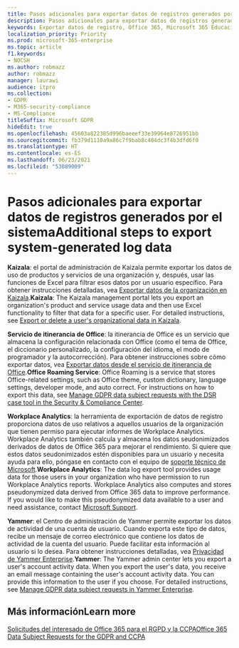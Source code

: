 ```yaml
---
title: Pasos adicionales para exportar datos de registros generados por el sistema
description: Pasos adicionales para exportar datos de registros generados por el sistema
keywords: Exportar datos de registro, Office 365, Microsoft 365 Educación, documentación de Microsoft 365, RGPD
localization_priority: Priority
ms.prod: microsoft-365-enterprise
ms.topic: article
f1.keywords:
- NOCSH
ms.author: robmazz
author: robmazz
manager: laurawi
audience: itpro
ms.collection:
- GDPR
- M365-security-compliance
- MS-Compliance
titleSuffix: Microsoft GDPR
hideEdit: true
ms.openlocfilehash: 45603a822385d996baeeef33e39964e8726951bb
ms.sourcegitcommit: fb379d1110a9a86c7f9bab8c484dc3f4b3dfd6f0
ms.translationtype: HT
ms.contentlocale: es-ES
ms.lasthandoff: 06/23/2021
ms.locfileid: "53089009"
---
```

# <a name="additional-steps-to-export-system-generated-log-data"></a><span data-ttu-id="6f7e4-104">Pasos adicionales para exportar datos de registros generados por el sistema</span><span class="sxs-lookup"><span data-stu-id="6f7e4-104">Additional steps to export system-generated log data</span></span>

<span data-ttu-id="6f7e4-p101">**Kaizala**: el portal de administración de Kaizala permite exportar los datos de uso de productos y servicios de una organización y, después, usar las funciones de Excel para filtrar esos datos por un usuario específico. Para obtener instrucciones detalladas, vea [Exportar datos de la organización en Kaizala](/office365/kaizala/export-or-delete-a-user-s-data).</span><span class="sxs-lookup"><span data-stu-id="6f7e4-p101">**Kaizala**: The Kaizala management portal lets you export an organization's product and service usage data and then use Excel functionality to filter that data for a specific user. For detailed instructions, see [Export or delete a user's organizational data in Kaizala](/office365/kaizala/export-or-delete-a-user-s-data).</span></span>

<span data-ttu-id="6f7e4-p102">**Servicio de itinerancia de Office**: la itinerancia de Office es un servicio que almacena la configuración relacionada con Office (como el tema de Office, el diccionario personalizado, la configuración del idioma, el modo de programador y la autocorrección). Para obtener instrucciones sobre cómo exportar datos, vea [Exportar datos desde el servicio de itinerancia de Office](/microsoft-365/compliance/manage-gdpr-data-subject-requests-with-the-dsr-case-tool).</span><span class="sxs-lookup"><span data-stu-id="6f7e4-p102">**Office Roaming Service**: Office Roaming is a service that stores Office-related settings, such as Office theme, custom dictionary, language settings, developer mode, and auto correct. For instructions on how to export this data, see [Manage GDPR data subject requests with the DSR case tool in the Security & Compliance Center](/microsoft-365/compliance/manage-gdpr-data-subject-requests-with-the-dsr-case-tool).</span></span> 
 
<span data-ttu-id="6f7e4-p103">**Workplace Analytics**: la herramienta de exportación de datos de registro proporciona datos de uso relativos a aquellos usuarios de la organización que tienen permiso para ejecutar informes de Workplace Analytics. Workplace Analytics también calcula y almacena los datos seudonimizados derivados de datos de Office 365 para mejorar el rendimiento. Si quiere que estos datos seudonimizados estén disponibles para un usuario y necesita ayuda para ello, póngase en contacto con el equipo de [soporte técnico de Microsoft](https://support.microsoft.com/contactus/).</span><span class="sxs-lookup"><span data-stu-id="6f7e4-p103">**Workplace Analytics**: The data log export tool provides usage data for those users in your organization who have permission to run Workplace Analytics reports. Workplace Analytics also computes and stores pseudonymized data derived from Office 365 data to improve performance. If you would like to make this pseudonymized data available to a user and need assistance, contact [Microsoft Support](https://support.microsoft.com/contactus/).</span></span>

<span data-ttu-id="6f7e4-p104">**Yammer**: el Centro de administración de Yammer permite exportar los datos de actividad de una cuenta de usuario. Cuando exporta este tipo de datos, recibe un mensaje de correo electrónico que contiene los datos de actividad de la cuenta del usuario. Puede facilitar esta información al usuario si lo desea. Para obtener instrucciones detalladas, vea [Privacidad de Yammer Enterprise](/yammer/manage-security-and-compliance/gdpr-requests-in-yammer-enterprise).</span><span class="sxs-lookup"><span data-stu-id="6f7e4-p104">**Yammer**: The Yammer admin center lets you export a user's account activity data. When you export the user's data, you receive an email message containing the user's account activity data. You can provide this information to the user if you choose. For detailed instructions, see [Manage GDPR data subject requests in Yammer Enterprise](/yammer/manage-security-and-compliance/gdpr-requests-in-yammer-enterprise).</span></span>

## <a name="learn-more"></a><span data-ttu-id="6f7e4-116">Más información</span><span class="sxs-lookup"><span data-stu-id="6f7e4-116">Learn more</span></span>

[<span data-ttu-id="6f7e4-117">Solicitudes del interesado de Office 365 para el RGPD y la CCPA</span><span class="sxs-lookup"><span data-stu-id="6f7e4-117">Office 365 Data Subject Requests for the GDPR and CCPA</span></span>](gdpr-dsr-office365.md#part-3-responding-to-dsrs-for-system-generated-logs)